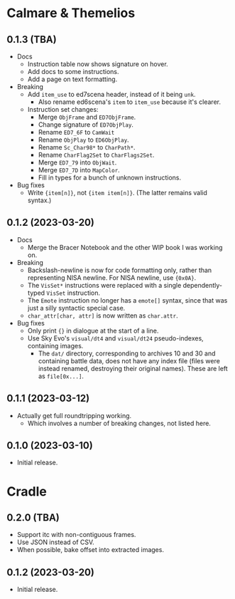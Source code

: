 # Calmare & Themelios

## 0.1.3 (TBA)
- Docs
  - Instruction table now shows signature on hover.
  - Add docs to some instructions.
  - Add a page on text formatting.
- Breaking
  - Add `item_use` to ed7scena header, instead of it being `unk`.
    - Also rename ed6scena's `item` to `item_use` because it's clearer.
  - Instruction set changes:
    - Merge `ObjFrame` and `ED7ObjFrame`.
    - Change signature of `ED7ObjPlay`.
    - Rename `ED7_6F` to `CamWait`
    - Rename `ObjPlay` to `ED6ObjPlay`.
    - Rename `Sc_Char98*` to `CharPath*`.
    - Rename `CharFlag2Set` to `CharFlags2Set`.
    - Merge `ED7_79` into `ObjWait`.
    - Merge `ED7_7D` into `MapColor`.
    - Fill in types for a bunch of unknown instructions.
- Bug fixes
  - Write `{item[n]}`, not `{item item[n]}`. (The latter remains valid syntax.)

## 0.1.2 (2023-03-20)
- Docs
  - Merge the Bracer Notebook and the other WIP book I was working on.
- Breaking
  - Backslash-newline is now for code formatting only, rather than representing NISA newline. For
    NISA newline, use `{0x0A}`.
  - The `VisSet*` instructions were replaced with a single dependently-typed `VisSet` instruction.
  - The `Emote` instruction no longer has a `emote[]` syntax, since that was just a silly
    syntactic special case.
  - `char_attr[char, attr]` is now written as `char.attr`.
- Bug fixes
  - Only print `{}` in dialogue at the start of a line.
  - Use Sky Evo's `visual/dt4` and `visual/dt24` pseudo-indexes, containing images.
    - The `dat/` directory, corresponding to archives 10 and 30 and containing battle data, does
      not have any index file (files were instead renamed, destroying their original names). These
      are left as `file[0x...]`.


## 0.1.1 (2023-03-12)
- Actually get full roundtripping working.
  - Which involves a number of breaking changes, not listed here.

## 0.1.0 (2023-03-10)
- Initial release.

# Cradle

## 0.2.0 (TBA)
- Support itc with non-contiguous frames.
- Use JSON instead of CSV.
- When possible, bake offset into extracted images.

## 0.1.2 (2023-03-20)
- Initial release.
